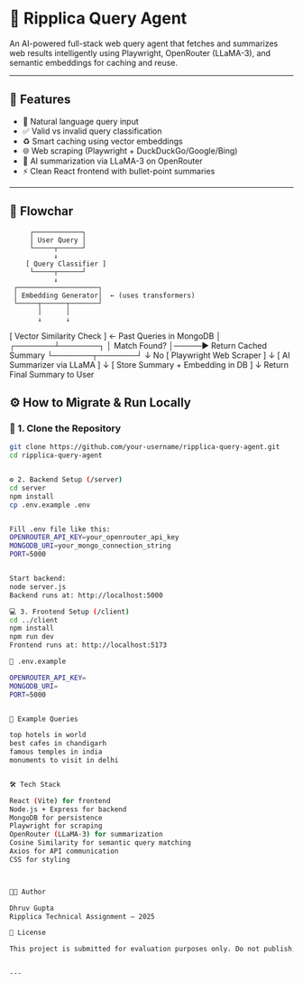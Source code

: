 # 🧠 Ripplica Query Agent

An AI-powered full-stack web query agent that fetches and summarizes web results intelligently using Playwright, OpenRouter (LLaMA-3), and semantic embeddings for caching and reuse.

---

## 🚀 Features

- 📝 Natural language query input
- ✅ Valid vs invalid query classification
- ♻️ Smart caching using vector embeddings
- 🌐 Web scraping (Playwright + DuckDuckGo/Google/Bing)
- 📄 AI summarization via LLaMA-3 on OpenRouter
- ⚡ Clean React frontend with bullet-point summaries

---


## 🚀 Flowchar

         ┌────────────┐
         │ User Query │
         └─────┬──────┘
               ↓
        [ Query Classifier ]
         └─────┬──────┘
               ↓
     ┌────────────────────┐
     │ Embedding Generator│  ← (uses transformers)
     └─────┬──────┬───────┘
           │      │
           ↓      ↓
  [ Vector Similarity Check ] ← Past Queries in MongoDB
           │
   ┌───────┴───────┐
   │ Match Found?  │─────▶ Return Cached Summary
   └───────┬───────┘
           ↓ No
   [ Playwright Web Scraper ]
           ↓
   [ AI Summarizer via LLaMA ]
           ↓
   [ Store Summary + Embedding in DB ]
           ↓
   Return Final Summary to User



## ⚙️ How to Migrate & Run Locally

### 🔁 1. Clone the Repository

```bash
git clone https://github.com/your-username/ripplica-query-agent.git
cd ripplica-query-agent


⚙️ 2. Backend Setup (/server)
cd server
npm install
cp .env.example .env


Fill .env file like this:
OPENROUTER_API_KEY=your_openrouter_api_key
MONGODB_URI=your_mongo_connection_string
PORT=5000


Start backend:
node server.js
Backend runs at: http://localhost:5000

💻 3. Frontend Setup (/client)
cd ../client
npm install
npm run dev
Frontend runs at: http://localhost:5173

🔐 .env.example

OPENROUTER_API_KEY=
MONGODB_URI=
PORT=5000


🧪 Example Queries

top hotels in world
best cafes in chandigarh
famous temples in india
monuments to visit in delhi


🛠️ Tech Stack

React (Vite) for frontend
Node.js + Express for backend
MongoDB for persistence
Playwright for scraping
OpenRouter (LLaMA-3) for summarization
Cosine Similarity for semantic query matching
Axios for API communication
CSS for styling



👨‍💻 Author

Dhruv Gupta
Ripplica Technical Assignment – 2025

📄 License

This project is submitted for evaluation purposes only. Do not publish, redistribute, or modify without permission.


---
